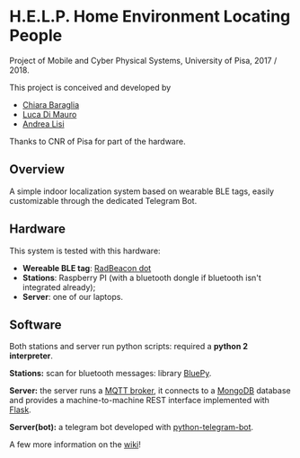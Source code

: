 # H.E.L.P. Home Environment Locating People

Project of Mobile and Cyber Physical Systems, University of Pisa, 2017 / 2018.

This project is conceived and developed by

- [Chiara Baraglia](https://github.com/CB-92)
- [Luca Di Mauro](https://github.com/dima91)
- [Andrea Lisi](https://github.com/0Alic)

Thanks to CNR of Pisa for part of the hardware.

## Overview

A simple indoor localization system based on wearable BLE tags, easily customizable through the dedicated Telegram Bot.

## Hardware

This system is tested with this hardware:

- **Wereable BLE tag**: [RadBeacon dot](https://store.radiusnetworks.com/collections/all/products/radbeacon-dot)
- **Stations**: Raspberry PI (with a bluetooth dongle if bluetooth isn't integrated already);
- **Server**: one of our laptops.

## Software

Both stations and server run python scripts: required a **python 2 interpreter**. 

**Stations:** scan for bluetooth messages: library [BluePy](http://ianharvey.github.io/bluepy-doc/).

**Server:** the server runs a [MQTT broker](https://medium.com/@erinus/mosquitto-paho-mqtt-python-29cadb6f8f5c), it connects to a [MongoDB](http://api.mongodb.com/python/current/index.html) database and provides a machine-to-machine REST interface implemented with [Flask](http://flask.pocoo.org/).

**Server(bot):** a telegram bot developed with [python-telegram-bot](https://github.com/python-telegram-bot/python-telegram-bot).

A few more information on the [wiki](https://github.com/TeamOfThings/H.E.L.P./wiki)!
